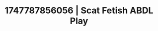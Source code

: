 ---
categories:
- Tasteful nudity
- Inclusive desire
- Softcore surrealism
- Self-pleasure
- Erotic slow burn
image: /assets/images/1747787856056.jpg
layout: post
seo:
  description: Featured content with premium Scat Fetish, ABDL Play. HD images available.
  keywords: Scat Fetish, ABDL Play
  og_image: /assets/images/1747787856056.jpg
  schema_type: VisualArtwork
tags:
- ABDL Play
- Scat Fetish
- '#1747787856056'
title: 1747787856056 | Scat Fetish ABDL Play
---